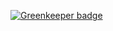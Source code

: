 

[![Greenkeeper badge](https://badges.greenkeeper.io/dcos/dcos-ui-common.svg)](https://greenkeeper.io/)